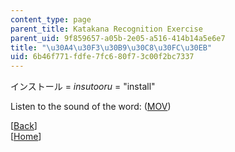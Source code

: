 ```yaml
---
content_type: page
parent_title: Katakana Recognition Exercise
parent_uid: 9f859657-a05b-2e05-a516-414b14a5e6e7
title: "\u30A4\u30F3\u30B9\u30C8\u30FC\u30EB"
uid: 6b46f771-fdfe-7fc6-80f7-3c00f2bc7337
---
```


インストール = _insutooru_ = "install"

Listen to the sound of the word: ([MOV](http://www.archive.org/download/MITRES21F.01S10_KATAKANA_EXERCISES/word11.mov))

  
\[[Back](/resources/res-21g-01-kana-spring-2010/katakana/katakana-recognition-exercise)\]  
\[[Home](/resources/res-21g-01-kana-spring-2010/katakana)\]